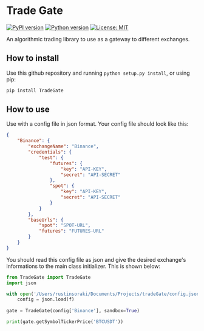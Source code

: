 # Trade Gate
[![PyPI version](https://img.shields.io/pypi/v/TradeGate.svg)](https://pypi.python.org/pypi/TradeGate)
[![Python version](https://img.shields.io/pypi/pyversions/TradeGate)](https://www.python.org/downloads/)
[![License: MIT](https://img.shields.io/badge/License-MIT-blue.svg)](https://opensource.org/licenses/MIT)

An algorithmic trading library to use as a gateway to different exchanges.

## How to install
Use this github repository and running ```python setup.py install```, or using pip:
```bash
pip install TradeGate
```

## How to use
Use with a config file in json format. Your config file should look like this:
```json
{
    "Binance": {
        "exchangeName": "Binance",
        "credentials": {
            "test": {
                "futures": {
                    "key": "API-KEY",
                    "secret": "API-SECRET"
                },
                "spot": {
                    "key": "API-KEY",
                    "secret": "API-SECRET"
                }
            }
        },
        "baseUrls": {
            "spot": "SPOT-URL",
            "futures": "FUTURES-URL"
        }
    }
}
```
You should read this config file as json and give the desired exchange's informations to the main class initializer. This is shown below:
```python
from TradeGate import TradeGate
import json

with open('/Users/rustinsoraki/Documents/Projects/tradeGate/config.json') as f:
    config = json.load(f)
    
gate = TradeGate(config['Binance'], sandbox=True)

print(gate.getSymbolTickerPrice('BTCUSDT'))
```
